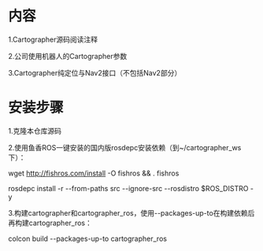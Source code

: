 # 内容
1.Cartographer源码阅读注释

2.公司使用机器人的Cartographer参数

3.Cartographer纯定位与Nav2接口（不包括Nav2部分）

# 安装步骤
1.克隆本仓库源码

2.使用鱼香ROS一键安装的国内版rosdepc安装依赖（到~/cartographer_ws下）：

wget http://fishros.com/install -O fishros && . fishros

rosdepc install -r --from-paths src --ignore-src --rosdistro $ROS_DISTRO -y

3.构建cartographer和cartographer_ros，使用--packages-up-to在构建依赖后再构建cartographer_ros：

colcon build --packages-up-to cartographer_ros
